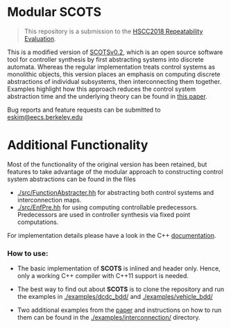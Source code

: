 # Modular SCOTS

[paper]: https://people.eecs.berkeley.edu/~eskim/papers/HSCC18_preprint.pdf
> This repository is a submission to the [HSCC2018 Repeatability Evaluation](https://www.hscc2018.deib.polimi.it/repeatability-evaluation).

This is a modified version of [SCOTSv0.2](https://gitlab.lrz.de/matthias/SCOTSv0.2), which is an open source software tool for controller synthesis by first abstracting systems into discrete automata. Whereas the regular implementation treats control systems as monolithic objects, this version places an emphasis on computing discrete abstractions of individual subsystems, then interconnecting them together. Examples highlight how this approach reduces the control system abstraction time and the underlying theory can be found in [this paper][paper].

Bug reports and feature requests can be submitted to <eskim@eecs.berkeley.edu> 

# Additional Functionality 

Most of the functionality of the original version has been retained, but features to take advantage of the modular approach to constructing control system abstractions can be found in the files 

- [./src/FunctionAbstracter.hh](./src/FunctionAbstracter.hh) for abstracting both control systems and interconnection maps. 
- [./src/EnfPre.hh](./src/EnfPre.hh) for using computing controllable predecessors. Predecessors are used in controller synthesis via fixed point computations. 

For implementation details please have a look in the C++ [documentation](./doc/html/index.html). 

### How to use:

* The basic implementation of **SCOTS** is inlined and header only. Hence, only a working C++ compiler
  with C++11 support is needed.

* The best way to find out about **SCOTS** is to clone the repository and run the examples in [./examples/dcdc_bdd/](./examples/dcdc_bdd/) and [./examples/vehicle_bdd/](./examples/vehicle_bdd)

* Two additional examples from the [paper][paper] and instructions on how to run them can be found in the  [./examples/interconnection/](./examples/interconnection/) directory.


